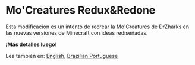 # Mo'Creatures Redux&Redone

Esta modificación es un intento de recrear la Mo'Creatures de DrZharks en las nuevas versiones de Minecraft con ideas rediseñadas.

**¡Más detalles luego!**

Lea también en: [English](../README.md), [Brazilian Portuguese](./docs/README.PT-BR.md)
